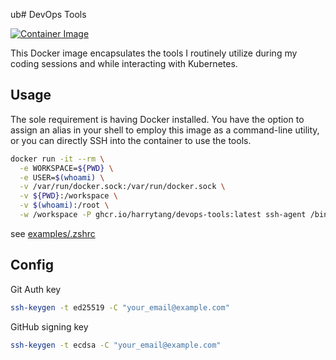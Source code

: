 ub# DevOps Tools

[![Container Image](https://github.com/harrytang/devops-tools/actions/workflows/build.yml/badge.svg)](https://github.com/harrytang/devops-tools/actions/workflows/build.yml)

This Docker image encapsulates the tools I routinely utilize during my coding sessions and while interacting with Kubernetes.

## Usage

The sole requirement is having Docker installed. You have the option to assign an alias in your shell to employ this image as a command-line utility, or you can directly SSH into the container to use the tools.

```bash
docker run -it --rm \
  -e WORKSPACE=${PWD} \
  -e USER=$(whoami) \
  -v /var/run/docker.sock:/var/run/docker.sock \
  -v ${PWD}:/workspace \
  -v $(whoami):/root \
  -w /workspace -P ghcr.io/harrytang/devops-tools:latest ssh-agent /bin/zsh'
```

see [examples/.zshrc](examples/.zshrc)

## Config

Git Auth key
```bash
ssh-keygen -t ed25519 -C "your_email@example.com"
```

GitHub signing key
```bash
ssh-keygen -t ecdsa -C "your_email@example.com"
```

